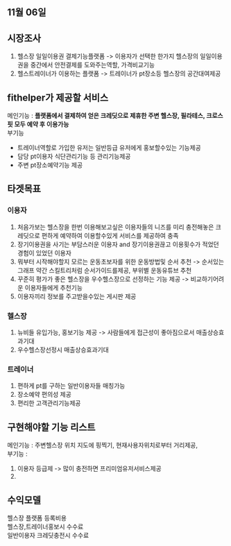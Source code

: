 ## 11월 06일 

## 시장조사
1. 헬스장 일일이용권 결제기능플랫폼 -> 이용자가 선택한 한가지 헬스장의 일일이용권을 중간에서 안전결제를 도와주는역할, 가격비교기능  
2. 헬스트레이너가 이용하는 플랫폼 -> 트레이너가 pt장소등 헬스장의 공간대여제공  

## fithelper가 제공할 서비스
메인기능 : **플랫폼에서 결제하여 얻은 크레딧으로 제휴한 주변 헬스장, 필라테스, 크로스핏 모두 예약 후 이용가능**   
부기능  
- 트레이너역할로 가입한 유저는 일반등급 유저에게 홍보할수있는 기능제공  
- 담당 pt이용자 식단관리기능 등 관리기능제공  
- 주변 pt장소예약기능 제공  
  
## 타겟목표
### 이용자  
1. 처음가보는 헬스장을 한번 이용해보고싶은 이용자들의 니즈를 미리 충전해놓은 크레딧으로 편하게 예약하여 이용할수있게 서비스를 제공하여 충족   
2. 장기이용권을 사기는 부담스러운 이용자 and 장기이용권끊고 이용횟수가 적었던 경험이 있었던 이용자
3. 뭐부터 시작해야할지 모르는 운동초보자를 위한 운동방법및 순서 추천 -> 순서있는그래프 약간 스킬트리처럼 순서가이드를제공, 부위별 운동유튜브 추천
4. 꾸준히 평가가 좋은 헬스장을 우수헬스장으로 선정하는 기능 제공 -> 비교하기어려운 이용자들에게 추천기능
5. 이용자끼리 정보를 주고받을수있는 게시판 제공  

### 헬스장  
1. 뉴비들 유입가능, 홍보기능 제공 -> 사람들에게 접근성이 좋아짐으로서 매출상승효과기대  
2. 우수헬스장선정시 매출상승효과기대  


### 트레이너  
1. 편하게 pt를 구하는 일반이용자들 매칭가능  
2. 장소예약 편의성 제공  
3. 편리한 고객관리기능제공   

## 구현해야할 기능 리스트
메인기능 : 주변헬스장 위치 지도에 핑찍기, 현재사용자위치로부터 거리제공,   
부기능 :  
1. 이용자 등급제 -> 많이 충전하면 프리미엄유저서비스제공  
2. 


## 수익모델
헬스장 플랫폼 등록비용  
헬스장,트레이너홍보시 수수료  
일반이용자 크레딧충전시 수수료  
 
